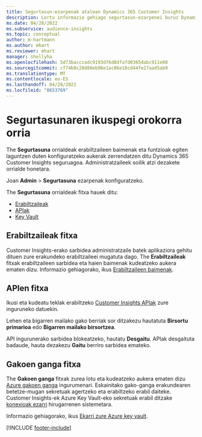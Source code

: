 ```yaml
---
title: Segurtasun-ezarpenak atalean Dynamics 365 Customer Insights
description: Lortu informazio gehiago segurtasun-ezarpenei buruz Dynamics 365 Customer Insights.
ms.date: 04/28/2022
ms.subservice: audience-insights
ms.topic: conceptual
author: m-hartmann
ms.author: mhart
ms.reviewer: mhart
manager: shellyha
ms.openlocfilehash: 5d73bacccadc9193d76d8dfafd0365dabc911e00
ms.sourcegitcommit: cf74b8c20d88eb96e1ac86e18cd44fe27aad5ab9
ms.translationtype: MT
ms.contentlocale: eu-ES
ms.lasthandoff: 04/28/2022
ms.locfileid: "8653769"
---
```

# <a name="security-overview-page"></a>Segurtasunaren ikuspegi orokorra orria

The **Segurtasuna** orrialdeak erabiltzaileen baimenak eta funtzioak egiten laguntzen duten konfiguratzeko aukerak zerrendatzen ditu Dynamics 365 Customer Insights seguruagoa. Administratzaileek soilik atzi dezakete orrialde honetara. 

Joan **Admin** > **Segurtasuna** ezarpenak konfiguratzeko.

The **Segurtasuna** orrialdeak fitxa hauek ditu:
- [Erabiltzaileak](#users-tab)
- [APIak](#apis-tab)
- [Key Vault](#key-vault-tab)

## <a name="users-tab"></a>Erabiltzaileak fitxa

Customer Insights-erako sarbidea administratzaile batek aplikaziora gehitu dituen zure erakundeko erabiltzaileei mugatuta dago. The **Erabiltzaileak** fitxak erabiltzaileen sarbidea eta haien baimenak kudeatzeko aukera ematen dizu. Informazio gehiagorako, ikus [Erabiltzaileen baimenak](permissions.md).

## <a name="apis-tab"></a>APIen fitxa

Ikusi eta kudeatu teklak erabiltzeko [Customer Insights APIak](apis.md) zure inguruneko datuekin.

Lehen eta bigarren mailako gako berriak sor ditzakezu hautatuta **Birsortu primarioa** edo **Bigarren mailako birsortzea**. 

API ingurunerako sarbidea blokeatzeko, hautatu **Desgaitu**. APIak desgaituta badaude, hauta dezakezu **Gaitu** berriro sarbidea emateko.

## <a name="key-vault-tab"></a>Gakoen ganga fitxa

The **Gakoen ganga** fitxak zurea lotu eta kudeatzeko aukera ematen dizu [Azure gakoen ganga](/azure/key-vault/general/basic-concepts) ingurumenari.
Eskainitako gako-ganga erakundearen betetze-mugan sekretuak agertzeko eta erabiltzeko erabil daiteke. Customer Insights-ek Azure Key Vault-eko sekretuak erabil ditzake [konexioak ezarri](connections.md) hirugarrenen sistemetara.

Informazio gehiagorako, ikus [Ekarri zure Azure key vault](use-azure-key-vault.md).


[!INCLUDE [footer-include](includes/footer-banner.md)]

